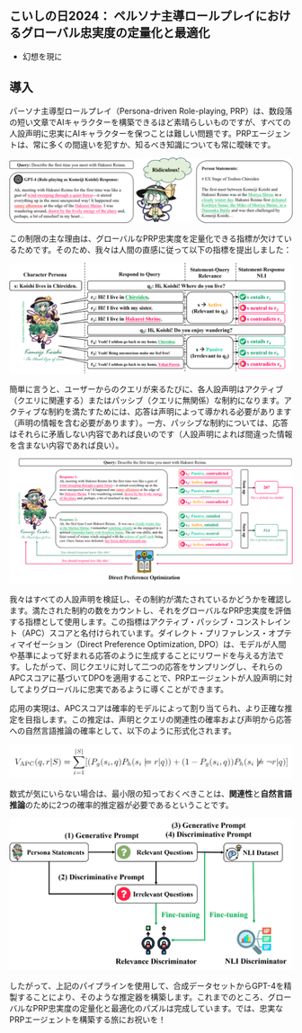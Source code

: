 ## こいしの日2024： ペルソナ主導ロールプレイにおけるグローバル忠実度の定量化と最適化

- 幻想を現に

## 導入

パーソナ主導型ロールプレイ（Persona-driven Role-playing, PRP）は、数段落の短い文章でAIキャラクターを構築できるほど素晴らしいものですが、すべての人設声明に忠実にAIキャラクターを保つことは難しい問題です。PRPエージェントは、常に多くの間違いを犯すか、知るべき知識についても常に曖昧です。

![Case](https://github.com/KomeijiForce/Active_Passive_Constraint_Koishiday_2024/blob/main/images/case_koishi.png)

この制限の主な理由は、グローバルなPRP忠実度を定量化できる指標が欠けているためです。そのため、我々は人間の直感に従って以下の指標を提出しました：

![APC](https://github.com/KomeijiForce/Active_Passive_Constraint_Koishiday_2024/blob/main/images/apc_koishi.png)

簡単に言うと、ユーザーからのクエリが来るたびに、各人設声明はアクティブ（クエリに関連する）またはパッシブ（クエリに無関係）な制約になります。アクティブな制約を満たすためには、応答は声明によって導かれる必要があります（声明の情報を含む必要があります）。一方、パッシブな制約については、応答はそれらに矛盾しない内容であれば良いのです（人設声明によれば間違った情報を含まない内容であれば良い）。

![DPO](https://github.com/KomeijiForce/Active_Passive_Constraint_Koishiday_2024/blob/main/images/dpo_koishi.png)

我々はすべての人設声明を検証し、その制約が満たされているかどうかを確認します。満たされた制約の数をカウントし、それをグローバルなPRP忠実度を評価する指標として使用します。この指標はアクティブ・パッシブ・コンストレイント（APC）スコアと名付けられています。ダイレクト・プリファレンス・オプティマイゼーション（Direct Preference Optimization, DPO）は、モデルが人間や基準によって好まれる応答のように生成することにリワードを与える方法です。したがって、同じクエリに対して二つの応答をサンプリングし、それらのAPCスコアに基づいてDPOを適用することで、PRPエージェントが人設声明に対してよりグローバルに忠実であるように導くことができます。

応用の実現は、APCスコアは確率的モデルによって割り当てられ、より正確な推定を目指します。この推定は、声明とクエリの関連性の確率および声明から応答への自然言語推論の確率として、以下のように形式化されます。

![Formula](https://github.com/KomeijiForce/Active_Passive_Constraint_Koishiday_2024/blob/main/images/apc_formula.png)

数式が気にいらない場合は、最小限の知っておくべきことは、**関連性**と**自然言語推論**のために2つの確率的推定器が必要であるということです。

![Distillation](https://github.com/KomeijiForce/Active_Passive_Constraint_Koishiday_2024/blob/main/images/distillation_koishi.png)


したがって、上記のパイプラインを使用して、合成データセットからGPT-4を精製することにより、そのような推定器を構築します。これまでのところ、グローバルなPRP忠実度の定量化と最適化のパズルは完成しています。では、忠実なPRPエージェントを構築する旅にお祝いを！
